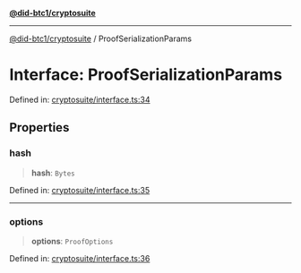 [**@did-btc1/cryptosuite**](../README.md)

***

[@did-btc1/cryptosuite](../globals.md) / ProofSerializationParams

# Interface: ProofSerializationParams

Defined in: [cryptosuite/interface.ts:34](https://github.com/dcdpr/did-btc1-js/blob/4ab6f9915d95beed9bc633644c9db1539395f512/packages/cryptosuite/src/cryptosuite/interface.ts#L34)

## Properties

### hash

> **hash**: `Bytes`

Defined in: [cryptosuite/interface.ts:35](https://github.com/dcdpr/did-btc1-js/blob/4ab6f9915d95beed9bc633644c9db1539395f512/packages/cryptosuite/src/cryptosuite/interface.ts#L35)

***

### options

> **options**: `ProofOptions`

Defined in: [cryptosuite/interface.ts:36](https://github.com/dcdpr/did-btc1-js/blob/4ab6f9915d95beed9bc633644c9db1539395f512/packages/cryptosuite/src/cryptosuite/interface.ts#L36)
